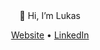 
<!-- - 👀 I’m interested in ...
- 🌱 I’m currently learning ...
- 💞️ I’m looking to collaborate on ...
- 📫 How to reach me ... -->

<!---
lukas-tr/lukas-tr is a ✨ special ✨ repository because its `README.md` (this file) appears on your GitHub profile.
You can click the Preview link to take a look at your changes.
--->

<div align="center">
  👋 Hi, I’m Lukas
  
  
  [Website](https://lukastroyer.com) &bull; [LinkedIn](https://linkedin.com/in/lukas-tr)
  
</div>
